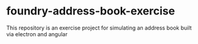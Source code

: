# foundry-address-book-exercise
This repository is an exercise project for simulating an address book built via electron and angular

